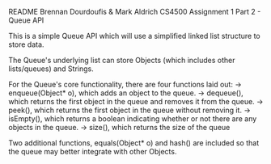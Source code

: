 README
Brennan Dourdoufis & Mark Aldrich
CS4500 Assignment 1 Part 2 - Queue API

This is a simple Queue API which will use a simplified linked list structure to store data.

The Queue's underlying list can store Objects (which includes other lists/queues) and Strings.

For the Queue's core functionality, there are four functions laid out:
	-> enqueue(Object* o), which adds an object to the queue.
	-> dequeue(), which returns the first object in the queue and removes it from the queue.
	-> peek(), which returns the first object in the queue without removing it.
	-> isEmpty(), which returns a boolean indicating whether or not there are any objects in the queue.
    -> size(), which returns the size of the queue

Two additional functions, equals(Object* o) and hash() are included so that the queue may better integrate with other Objects.
